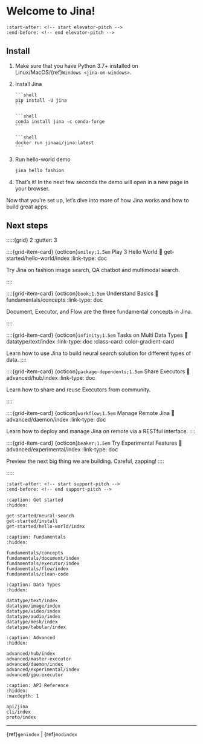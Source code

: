 # Welcome to Jina!

```{include} ../README.md
:start-after: <!-- start elevator-pitch -->
:end-before: <!-- end elevator-pitch -->
```

## Install

1. Make sure that you have Python 3.7+ installed on Linux/MacOS/{ref}`Windows <jina-on-windows>`.
2. Install Jina

    ````{tab} via PyPI
    ```shell
    pip install -U jina
    ```
    ````
    ````{tab} via Conda
    ```shell
    conda install jina -c conda-forge
    ```
    ````
    ````{tab} via Docker
    ```shell
    docker run jinaai/jina:latest
    ```
    ````

3. Run hello-world demo
   ```bash 
   jina hello fashion
   ```
4. That’s it! In the next few seconds the demo will open in a new page in your browser.

Now that you’re set up, let’s dive into more of how Jina works and how to build great apps.

## Next steps

:::::{grid} 2
:gutter: 3


::::{grid-item-card} {octicon}`smiley;1.5em` Play 3 Hello World
:link: get-started/hello-world/index
:link-type: doc

Try Jina on fashion image search, QA chatbot and multimodal search.

::::

::::{grid-item-card} {octicon}`book;1.5em` Understand Basics
:link: fundamentals/concepts
:link-type: doc

Document, Executor, and Flow are the three fundamental concepts in Jina.

::::

::::{grid-item-card} {octicon}`infinity;1.5em` Tasks on Multi Data Types
:link: datatype/text/index
:link-type: doc
:class-card: color-gradient-card

Learn how to use Jina to build neural search solution for different types of data.
::::

::::{grid-item-card} {octicon}`package-dependents;1.5em` Share Executors
:link: advanced/hub/index
:link-type: doc

Learn how to share and reuse Executors from community.

::::


::::{grid-item-card} {octicon}`workflow;1.5em`  Manage Remote Jina 
:link: advanced/daemon/index
:link-type: doc

Learn how to deploy and manage Jina on remote via a RESTful interface.
::::




::::{grid-item-card} {octicon}`beaker;1.5em` Try Experimental Features
:link: advanced/experimental/index
:link-type: doc

Preview the next big thing we are building. Careful, zapping!
::::


:::::

```{include} ../README.md
:start-after: <!-- start support-pitch -->
:end-before: <!-- end support-pitch -->
```

```{toctree}
:caption: Get started
:hidden:

get-started/neural-search
get-started/install
get-started/hello-world/index
```

```{toctree}
:caption: Fundamentals
:hidden:

fundamentals/concepts
fundamentals/document/index
fundamentals/executor/index
fundamentals/flow/index
fundamentals/clean-code
```


```{toctree}
:caption: Data Types
:hidden:

datatype/text/index
datatype/image/index
datatype/video/index
datatype/audio/index
datatype/mesh/index
datatype/tabular/index
```

```{toctree}
:caption: Advanced
:hidden:

advanced/hub/index
advanced/master-executor
advanced/daemon/index
advanced/experimental/index
advanced/gpu-executor
```


```{toctree}
:caption: API Reference
:hidden:
:maxdepth: 1

api/jina
cli/index
proto/index
```


---
{ref}`genindex` | {ref}`modindex`

